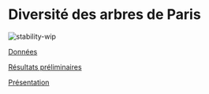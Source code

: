# Diversité des arbres de Paris

![stability-wip](https://img.shields.io/badge/stability-work_in_progress-lightgrey.svg)

[Données](https://opendata.paris.fr/explore/dataset/les-arbres/)

[Résultats préliminaires](https://EricMarcon.github.io/ParisTrees/Exploration.html)

[Présentation](https://EricMarcon.github.io/ParisTrees/ParisTrees.html)

